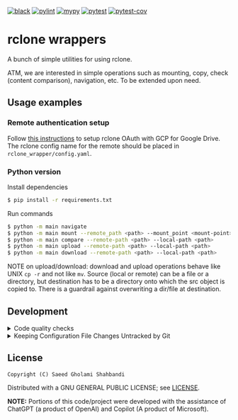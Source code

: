 [![black](https://github.com/saeedghsh/rclone_wrapper/actions/workflows/formatting.yml/badge.svg?branch=master)](https://github.com/saeedghsh/rclone_wrapper/actions/workflows/formatting.yml)
[![pylint](https://github.com/saeedghsh/rclone_wrapper/actions/workflows/pylint.yml/badge.svg?branch=master)](https://github.com/saeedghsh/rclone_wrapper/actions/workflows/pylint.yml)
[![mypy](https://github.com/saeedghsh/rclone_wrapper/actions/workflows/type-check.yml/badge.svg?branch=master)](https://github.com/saeedghsh/rclone_wrapper/actions/workflows/type-check.yml)
[![pytest](https://github.com/saeedghsh/rclone_wrapper/actions/workflows/pytest.yml/badge.svg?branch=master)](https://github.com/saeedghsh/rclone_wrapper/actions/workflows/pytest.yml)
[![pytest-cov](https://github.com/saeedghsh/rclone_wrapper/actions/workflows/pytest-cov.yml/badge.svg?branch=master)](https://github.com/saeedghsh/rclone_wrapper/actions/workflows/pytest-cov.yml)

# rclone wrappers
A bunch of simple utilities for using rclone.  

ATM, we are interested in simple operations such as mounting, copy, check (content comparison), navigation, etc.
To be extended upon need.

## Usage examples

### Remote authentication setup
Follow [this instructions](docs/instructions_rclone_gcp_oauth_setup.md) to setup rclone OAuth with GCP for Google Drive.
The rclone config name for the remote should be placed in `rclone_wrapper/config.yaml`.

### Python version
Install dependencies
```bash
$ pip install -r requirements.txt
```

Run commands
```bash
$ python -m main navigate
$ python -m main mount --remote_path <path> --mount_point <mount-point>
$ python -m main compare --remote-path <path> --local-path <path>
$ python -m main upload --remote-path <path> --local-path <path>
$ python -m main download --remote-path <path> --local-path <path>
```

NOTE on upload/download:
download and upload operations behave like UNIX `cp -r` and not like `mv`.
Source (local or remote) can be a file or a directory, but destination has to be a directory onto which the src object is copied to.
There is a guardrail against overwriting a dir/file at destination.

## Development

<details>
<summary>Code quality checks</summary>

```bash
mypy .
pylint .
pytest .
isort .
black .
```
</details>

<details>
<summary>Keeping Configuration File Changes Untracked by Git</summary>

Once set, these commands do not need to be repeated.

Ignore Local Changes (Git Won't Track Updates):
```bash
git update-index --assume-unchanged rclone_wrapper/config.yaml
git update-index --no-assume-unchanged rclone_wrapper/config.yaml # to revert
```

Prevent File Reset on `git reset --hard`:
```bash
git update-index --skip-worktree rclone_wrapper/config.yaml
git update-index --no-skip-worktree rclone_wrapper/config.yaml # To undo
```
</details>


## License
```
Copyright (C) Saeed Gholami Shahbandi
```

Distributed with a GNU GENERAL PUBLIC LICENSE; see [LICENSE](https://github.com/saeedghsh/rclone_wapper/blob/master/LICENSE).  

**NOTE:** Portions of this code/project were developed with the assistance of ChatGPT (a product of OpenAI) and Copilot (A product of Microsoft).